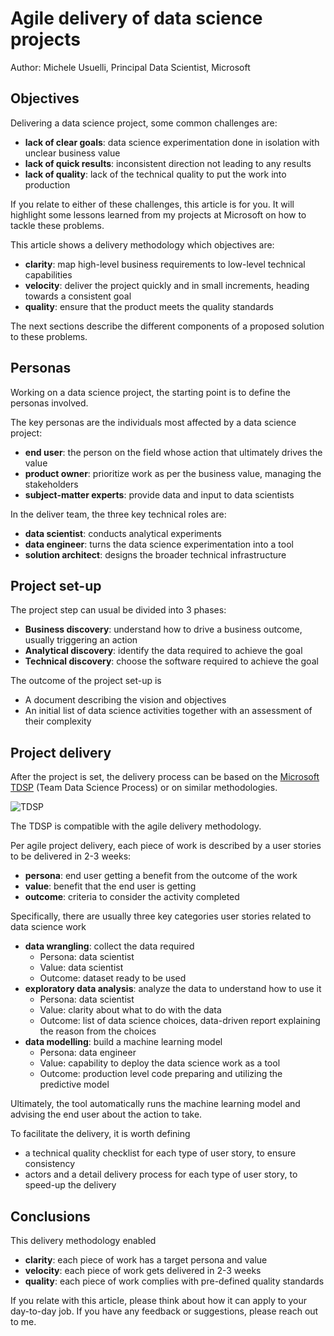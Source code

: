 
# Agile delivery of data science projects

Author: Michele Usuelli, Principal Data Scientist, Microsoft

## Objectives

Delivering a data science project, some common challenges are:
- **lack of clear goals**: data science experimentation done in isolation with unclear business value
- **lack of quick results**: inconsistent direction not leading to any results
- **lack of quality**: lack of the technical quality to put the work into production

If you relate to either of these challenges, this article is for you. It will highlight some lessons learned from my projects at Microsoft on how to tackle these problems.

This article shows a delivery methodology which objectives are:
- **clarity**: map high-level business requirements to low-level technical capabilities
- **velocity**: deliver the project quickly and in small increments, heading towards a consistent goal
- **quality**: ensure that the product meets the quality standards

The next sections describe the different components of a proposed solution to these problems.



## Personas

Working on a data science project, the starting point is to define the personas involved.

The key personas are the individuals most affected by a data science project:
- **end user**: the person on the field whose action that ultimately drives the value
- **product owner**: prioritize work as per the business value, managing the stakeholders
- **subject-matter experts**: provide data and input to data scientists

In the deliver team, the three key technical roles are:
- **data scientist**: conducts analytical experiments
- **data engineer**: turns the data science experimentation into a tool
- **solution architect**: designs the broader technical infrastructure


## Project set-up

The project step can usual be divided into 3 phases:
- **Business discovery**: understand how to drive a business outcome, usually triggering an action
- **Analytical discovery**: identify the data required to achieve the goal
- **Technical discovery**: choose the software required to achieve the goal

The outcome of the project set-up is
- A document describing the vision and objectives
- An initial list of data science activities together with an assessment of their complexity


## Project delivery

After the project is set, the delivery process can be based on the [Microsoft TDSP](https://docs.microsoft.com/en-us/azure/machine-learning/team-data-science-process/overview) (Team Data Science Process) or on similar methodologies.

![TDSP](https://docs.microsoft.com/en-us/azure/machine-learning/team-data-science-process/media/overview/tdsp-lifecycle2.png)

The TDSP is compatible with the agile delivery methodology.

Per agile project delivery, each piece of work is described by a user stories to be delivered in 2-3 weeks:
- **persona**: end user getting a benefit from the outcome of the work
- **value**: benefit that the end user is getting
- **outcome**: criteria to consider the activity completed

Specifically, there are usually three key categories user stories related to data science work
- **data wrangling**: collect the data required  
  + Persona: data scientist
  + Value: data scientist 
  + Outcome: dataset ready to be used
- **exploratory data analysis**: analyze the data to understand how to use it
  + Persona: data scientist
  + Value: clarity about what to do with the data
  + Outcome: list of data science choices, data-driven report explaining the reason from the choices
- **data modelling**: build a machine learning model
  + Persona: data engineer
  + Value: capability to deploy the data science work as a tool
  + Outcome: production level code preparing and utilizing the predictive model

Ultimately, the tool automatically runs the machine learning model and advising the end user about the action to take.

To facilitate the delivery, it is worth defining
- a technical quality checklist for each type of user story, to ensure consistency
- actors and a detail delivery process for each type of user story, to speed-up the delivery



## Conclusions

This delivery methodology enabled
- **clarity**: each piece of work has a target persona and value
- **velocity**: each piece of work gets delivered in 2-3 weeks
- **quality**: each piece of work complies with pre-defined quality standards

If you relate with this article, please think about how it can apply to your day-to-day job. If you have any feedback or suggestions, please reach out to me.

